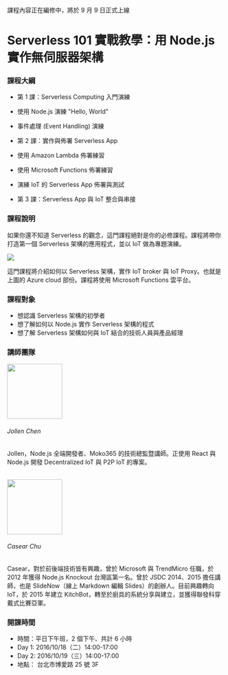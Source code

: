 <p class="lead">課程內容正在編修中，將於 9 月 9 日正式上線</p>

<h1 class="hide">Serverless 101 實戰教學：用 Node.js 實作無伺服器架構</h1>

### 課程大綱

* 第 1 課：Serverless Computing 入門演練
 * 使用 Node.js 演練 "Hello, World"
 * 事件處理 (Event Handling) 演練

* 第 2 課：實作與佈署 Serverless App
 * 使用 Amazon Lambda 佈署練習
 * 使用 Microsoft Functions 佈署練習
 * 演練 IoT 的 Serverless App 佈署與測試
 
* 第 3 課：Serverless App 與 IoT 整合與串接

### 課程說明

如果你還不知道 Serverless 的觀念，這門課程絕對是你的必修課程。課程將帶你打造第一個 Serverless 架構的應用程式，並以 IoT 做為專題演練。

![](https://cloud.githubusercontent.com/assets/1126021/13871103/b0f09960-ed1c-11e5-810b-33f4aa8f0e70.png)

這門課程將介紹如何以 Serverless 架構，實作 IoT broker 與 IoT Proxy。也就是上圖的 Azure cloud 部份。課程將使用 Microsoft Functions 雲平台。

### 課程對象

* 想認識 Serverless 架構的初學者
* 想了解如何以 Node.js 實作 Serverless 架構的程式
* 想了解 Serverless 架構如何與 IoT 結合的技術人員與產品經理

### 講師團隊

<div>
<img src="https://avatars1.githubusercontent.com/u/1126021?v=3&s=400" width="128" height="128" class="img-circle img-responsive pull-left">
<h6>Jollen Chen </h6>
<p>Jollen，Node.js 全端開發者、Moko365 的技術總監暨講師。正使用 React 與 Node.js 開發 Decentralized IoT 與 P2P IoT 的專案。</p>
</div>

<br >
<div>
<img src="https://avatars0.githubusercontent.com/u/2017447?v=3&amp;s=460" width="128" height="128" class="img-circle img-responsive pull-left">
<h6>Casear Chu</h6>
<p>Casear，對於前後端技術皆有興趣，曾於 Microsoft 與 TrendMicro 任職，於 2012 年獲得 Node.js Knockout 台灣區第一名。曾於 JSDC 2014、2015 擔任講師，也是 SlideNow（線上 Markdown 編輯 Slides）的創辦人。目前興趣轉向 IoT，於 2015 年建立 KitchBot，轉至於廚具的系統分享與建立，並獲得聯發科穿戴式比賽亞軍。</p>
</div>

### 開課時間

* 時間：平日下午班，2 個下午、共計 6 小時
 * Day 1: 2016/10/18（二）14:00-17:00
 * Day 2: 2016/10/19（三）14:00-17:00
* 地點： 台北市博愛路 25 號 3F

